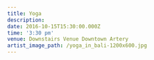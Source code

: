 ```yaml
---
title: Yoga
description:
date: 2016-10-15T15:30:00.000Z
time: '3:30 pm'
venue: Downstairs Venue Downtown Artery
artist_image_path: /yoga_in_bali-1200x600.jpg
---
```



